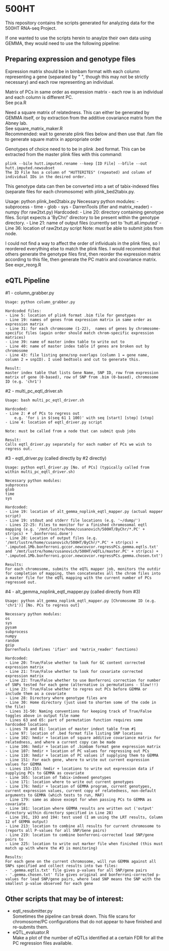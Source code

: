 500HT
=====

This repository contains the scripts generated for analyzing data for the 500HT RNA-seq Project.

If one wanted to use the scripts herein to anaylze their own data using GEMMA, they would need to use the following pipeline:

Preparing expression and genotype files
---------------------------------------
Expression matrix should be in bimbam format with each column representing a gene (separated by " ", though this may not be strictly necessary) and each row representing an individual.

Matrix of PCs in same order as expression matrix - each row is an individual and each column is different PC.  
    See pca.R

Need a square matrix of relatedness. This can either be generated by GEMMA itself, or by extraction from the additive covariance matrix from the Abney lab.  
    See square_matrix_maker.R  
    Recommended: wait to generate plink files below and then use that .fam file to generate square matrix in appropriate order

Genotypes of choice need to to be in plink .bed format. This can be extracted from the master plink files with this command:

    plink --bile hutt.imputed.rename --keep [ID File] --bfile --out hutt.imputed.newsubset
    The ID File has a column of "HUTTERITES" (repeated) and column of individual IDs in the desired order.

This genotype data can then be converted into a set of tabix-indexed files (separate files for each chromosome) with plink_bed2tabix.py.
 
   Usage: python plink_bed2tabix.py
    Necessary python modules:
    - subprocess
    - time
    - glob
    - sys
    - DarrenTools (ifier and matrix_reader)
    - numpy (for raw2txt.py)
    Hardcoded:
    - Line 20: directory containing genotype files. Script expects a 'ByChr/' directory to be present within the genotype directory.
    - Line 21: name of output files (currently set to 'hutt.all.imputed'
    - Line 36: location of raw2txt.py script
    Note: must be able to submit jobs from node.

I could not find a way to affect the order of infividuals in the plink files, so I reordered everything else to match the plink files. I would recommend that others generate the genotype files first, then reorder the expression matrix according to this file, then generate the PC matrix and covariance matrix.  
    See expr_reorg.R

eQTL Pipeline
-------------
#1 - column_grabber.py

    Usage: python column_grabber.py

    Hardcoded files:
    - Line 5: location of plink format .bim file for genotypes
    - Line 19: names of genes from expression matrix in same order as expression matrix
    - Line 31: for each chromosome (1-22),  names of genes by chromosome-specific files (again order should match chrom-specific expression matrices)
    - Line 39: name of master index table to write out to
    - Line 40: name of master index table if genes are broken out by chromosome
    - Line 43: file listing gene/snp overlaps (column 1 = gene name, column 2 = snpID). I used bedtools and cut to generate this.

    Result:
    master index table that lists Gene Name, SNP ID, row from expression matrix of gene (0-based), row of SNP from .bim (0-based), chromosome ID (e.g. 'chr1')

#2 - multi_pc_eqtl_driver.sh

    Usage: bash multi_pc_eqtl_driver.sh

    Hardcoded:
    - Line 2: # of PCs to regress out
        e.g. 'for i in $(seq 61 1 100)' with seq [start] [step] [stop]
    - Line 4: location of eqtl_driver.py script

    Note: must be called from a node that can submit qsub jobs

    Result:
    Calls eqtl_driver.py separately for each number of PCs we wish to regress out.

#3 - eqtl_driver.py (called directly by #2 directly)

    Usage: python eqtl_driver.py [No. of PCs] (typically called from within multi_pc_eqtl_driver.sh)

    Necessary python modules:
    subprocess
    glob
    time
    sys

    Hardcoded:
    - Line 19: location of alt_gemma_noplink_eqtl_mapper.py (actual mapper script)
    - Line 19: stdout and stderr file locations (e.g. '~/dump/')
    - Lines 22-25: Files to monitor for a finished chromosomal eqtl mapping (e.g. '/mnt/lustre/home/cusanovich/500HT/ByChr/*.PC' + str(pcs) + '.bonferroni.done')
    - Line 28: Location of output files (e.g. '/mnt/lustre/home/cusanovich/500HT/ByChr/*.PC' + str(pcs) + '.imputed.1Mb.bonferroni.gccor.newcovcor.regressPCs.gemma.eqtls.txt' and '/mnt/lustre/home/cusanovich/500HT/eQTLs/master.PC' + str(pcs) + '.imputed.1Mb.bonferroni.gccor.newcovcor.regressPCs.gemma.chosen.txt')

    Results:
    For each chromosome, submits the eQTL mapper job, monitors the outdir for completion of mapping, then concatenates all the chrom files into a master file for the eQTL mapping with the current number of PCs regressed out.

#4 - alt_gemma_noplink_eqtl_mapper.py (called directly from #3)

    Usage: python alt_gemma_noplink_eqtl_mapper.py [Chromosome ID (e.g. 'chr1')] [No. PCs to regress out]

    Necessary python modules:
    os
    sys
    pysam
    subprocess
    numpy
    random
    gzip
    DarrenTools (defines 'ifier' and 'matrix_reader' functions)

    Hardcoded:
    - Line 20: True/False whether to look for GC content corrected expression matrix
    - Line 21: True/False whether to look for covariate corrected expression matrix
    - Line 22: True/False whether to use Bonferroni correction for number of SNPs tested for each gene (alternative is permutations - Slow!!!)
    - Line 23: True/False whether to regres out PCs before GEMMA or include them as a covariate
    - Line 28: Directory where genotype files are
    - Line 30: Home directory (just used to shorten some of the code in the file)
    - Lines 31-50: Naming conventions for keeping track of True/False toggles above in output file name
    - Lines 63 and 65: part of permutation function requires some hardcoded locations
    - Lines 78 and 81: location of master indext table from #1
    - Line 97: location of .bed format file listing SNP locations
    - Line 102: hmdir + location of square additive covariance matrix for relatedness, and where a current copy can be made
    - Line 106: hmdir + location of .bimbam format gene expression matrix
    - Line 107: hmdir + location of PC values for regressing out PCs
    - Line 110: hmdir + location of PC values if supplying them to GEMMA
    - Line 151: For each gene, where to write out current expression values for GEMMA
    - Lines 153-155: hmdir + locations to write out expression data if supplying PCs to GEMMA as covariate
    - Line 165: location of Tabix-indexed genotypes
    - Line 171: location where to write out current genotypes
    - Line 176: hmdir + location of GEMMA program, current genotypes, current expression values, current copy of relatedness, non-default arguments to GEMMA (which tests to run, MAF)
    - Line 179: same as above except for when passing PCs to GEMMA as covariate
    - Line 181: location where GEMMA results are written out ('output' directory within directory specified in Line 28)
    - Line 191, 193 and 194: test used (I am using the LRT results, Column 12 of GEMMA output)
    - Line 213: location to combine all results for current chromosome to (reports all P-values for all SNP/Gene pairs)
    - Line 219: location to combine bonferroni-corrected lead SNP/gene pairs to
    - Line 225: location to write out marker file when finished (this must match up with where the #3 is monitoring)

    Results:
    For each gene on the current chromosome, will run GEMMA against all SNPs specified and collect results into two files:
    - '.gemma.eqtls.txt' file gives p-values for all SNP/gene pairs
    - '.gemma.chosen.txt' file gives original and bonferroni-corrected p-values for lead SNP/gene pairs, where lead SNP means the SNP with the smallest p-value observed for each gene


Other scripts that may be of interest:
--------------------------------------
- eqtl_resubmitter.py  
	Sometimes the pipeline can break down. This file scans for chromosome/PC configurations that do not appear to have finished and re-submits them.
- eQTL_evaluator.R  
	Make a plot of the number of eQTLs identified at a certain FDR for all the PC regression files available.
